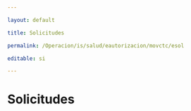 ---
layout: default
title: Solicitudes
permalink: /Operacion/is/salud/eautorizacion/movctc/esol
editable: si
---

# Solicitudes

